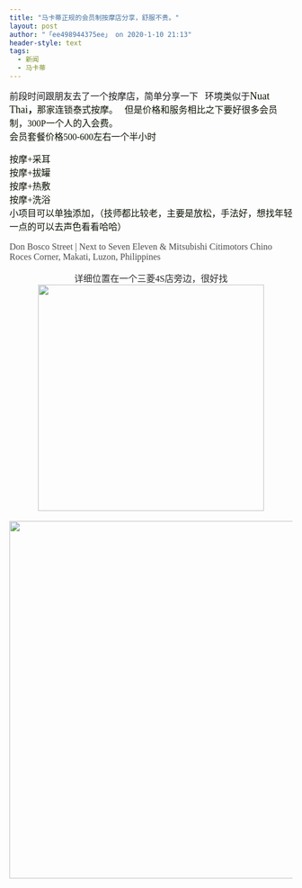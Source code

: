 ```yaml
---
title: "马卡蒂正规的会员制按摩店分享，舒服不贵。"
layout: post
author: "「ee498944375ee」 on 2020-1-10 21:13"
header-style: text
tags:
  - 新闻
  - 马卡蒂
---
```


<head></head>
<body>
 <font face="微软雅黑"><font size="3">前段时间跟朋友去了一个按摩店，简单分享一下&nbsp; &nbsp;环境类似于</font><font color="#0a12"><font size="4">Nuat Thai</font></font><font color="#0a12"><font size="3"><strong>，</strong>那家连锁泰式按摩。&nbsp; &nbsp;但是价格和服务相比之下要好很多</font></font><font color="#0a12"><font size="3">会员制，300P一个人的入会费。</font></font><br> <font color="#0a12"><font size="3">会员套餐价格500-600左右一个半小时&nbsp; &nbsp;</font></font><br> <br> <font color="#0a12"><font size="3">按摩+采耳</font></font><br> <font color="#0a12"><font size="3">按摩+拔罐</font></font><br> <font color="#0a12"><font size="3">按摩+热敷</font></font><br> <font color="#0a12"><font size="3">按摩+洗浴</font></font><br> <font color="#0a12"><font size="3">小项目可以单独添加，（技师都比较老，主要是放松，手法好，想找年轻一点的可以去声色看看哈哈）</font></font><br> <br> <font style="color:rgb(44, 44, 44)"><font size="3"><font style="color:rgb(74, 74, 74)">Don Bosco Street | Next to Seven Eleven &amp; Mitsubishi Citimotors Chino Roces Corner, Makati, Luzon, Philippines</font><br> </font></font><br> </font> 
 <div align="right"> 
  <font face="微软雅黑"><font size="3"><font style="color:rgb(44, 44, 44)"> 
     <div align="center">
       详细位置在一个三菱4S店旁边，很好找 
     </div> 
     <div align="center"> 
      <ignore_js_op> 
       <img aid="1326004" src="https://bbs.boniu123.cc/data/attachment/forum/202001/09/151048mpyp1am1pz4caiyz.png" zoomfile="data/attachment/forum/202001/09/151048mpyp1am1pz4caiyz.png" file="data/attachment/forum/202001/09/151048mpyp1am1pz4caiyz.png" width="402" inpost="1"> 
       <div class="tip tip_4 aimg_tip" id="aimg_1326004_menu" style="position: absolute; display: none" disautofocus="true"> 
        <div class="xs0"> 
         <p><strong>QQ截图20200109144417.png</strong> <em class="xg1">(400.58 KB, 下载次数: 0)</em></p> 
         <p> <a href="forum.php?mod=attachment&amp;aid=MTMyNjAwNHxjOTczMmVmNXwxNTc4Njk2MTY5fDB8NTQ4ODg3&amp;nothumb=yes" target="_blank">下载附件</a> &nbsp;<a href="javascript:;" onclick="showWindow(this.id, this.getAttribute('url'), 'get', 0);" id="savephoto_1326004" url="home.php?mod=spacecp&amp;ac=album&amp;op=saveforumphoto&amp;aid=1326004&amp;handlekey=savephoto_1326004">保存到相册</a> </p> 
         <p class="xg1 y"><span title="2020-1-9 15:10">前天&nbsp;15:10</span> 上传</p> 
        </div> 
        <div class="tip_horn"></div> 
       </div> 
      </ignore_js_op> 
     </div><br> 
     <div align="center"> 
      <ignore_js_op> 
       <img aid="1326003" src="https://bbs.boniu123.cc/data/attachment/forum/202001/09/151046bt4wgdh5h8cjepez.png" zoomfile="data/attachment/forum/202001/09/151046bt4wgdh5h8cjepez.png" file="data/attachment/forum/202001/09/151046bt4wgdh5h8cjepez.png" width="635" inpost="1"> 
       <div class="tip tip_4 aimg_tip" id="aimg_1326003_menu" style="position: absolute; display: none" disautofocus="true"> 
        <div class="xs0"> 
         <p><strong>QQ截图20200109144450.png</strong> <em class="xg1">(579.22 KB, 下载次数: 0)</em></p> 
         <p> <a href="forum.php?mod=attachment&amp;aid=MTMyNjAwM3wyNDljZjU1ZHwxNTc4Njk2MTY5fDB8NTQ4ODg3&amp;nothumb=yes" target="_blank">下载附件</a> &nbsp;<a href="javascript:;" onclick="showWindow(this.id, this.getAttribute('url'), 'get', 0);" id="savephoto_1326003" url="home.php?mod=spacecp&amp;ac=album&amp;op=saveforumphoto&amp;aid=1326003&amp;handlekey=savephoto_1326003">保存到相册</a> </p> 
         <p class="xg1 y"><span title="2020-1-9 15:10">前天&nbsp;15:10</span> 上传</p> 
        </div> 
        <div class="tip_horn"></div> 
       </div> 
      </ignore_js_op> 
     </div></font><font style="color:rgb(44, 44, 44)"><br> <br> </font></font></font> 
 </div>
</body>


